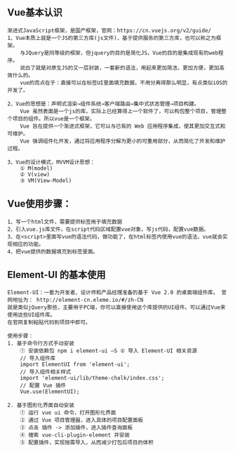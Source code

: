 
## Vue基本认识
    渐进式JavaScript框架，是国产框架，官网：https://cn.vuejs.org/v2/guide/
    1、Vue本质上就是一个JS的第三方库(js文件)，基于提供服务的第三方库，也可以称之为框架。
        与JQuery是同等级的框架，但jquery的目的是简化JS，Vue的目的是集成现有的web程序。
        说白了就是对原生JS的又一层封装，一套新的语法，用起来更加简洁，更加方便，更加高效什么的。
        vue的亮点在于：直接可以在标签UI里面填充数据，不用分离得那么明显，有点类似iOS的开发了。

    2、Vue的思想是：声明式渲染→组件系统→客户端路由→集中式状态管理→项目构建。
        Vue 虽然表面是一个js的库，实际上已经算得上一个软件了，可以构包整个项目，管理整个项目的组件。所以vue是一个框架。
        Vue 旨在提供一个渐进式框架，它可以与已有的 Web 应用程序集成，使其更加交互式和可维护。
        Vue 强调组件化开发，通过将应用程序分解为更小的可重用部分，从而简化了开发和维护过程。

    3、Vue的设计模式，MVVM设计思想：
        ① M(model)
        ② V(view)
        ③ VM(View-Model)

## Vue使用步骤：
    1、写一个html文件，需要提供标签用于填充数据
    2、引入vue.js库文件，在script代码区域配置vue对象，写js代码，配置vue数据。
    3、在<script>里面写vue的语法代码，做功能了，在html标签内使用vue的语法，vue就会实现相应的功能。
    4、把vue提供的数据填充到标签里面。


##  Element-UI 的基本使用
    Element-UI：一套为开发者、设计师和产品经理准备的基于 Vue 2.0 的桌面端组件库。 官网地址为： http://element-cn.eleme.io/#/zh-CN
    就是类似jQuery那些，主要用于PC端，你可以直接使用这个库提供的UI组件。可以通过Vue来使用这些UI组件库。
    在官网复制粘贴代码到项目中即可。

    使用步骤：
    1. 基于命令行方式手动安装
        ① 安装依赖包 npm i element-ui –S ② 导入 Element-UI 相关资源
        // 导入组件库
        import ElementUI from 'element-ui';
        // 导入组件相关样式
        import 'element-ui/lib/theme-chalk/index.css';
        // 配置 Vue 插件
        Vue.use(ElementUI);
    
    2. 基于图形化界面自动安装
        ① 运行 vue ui 命令，打开图形化界面
        ② 通过 Vue 项目管理器，进入具体的项目配置面板
        ③ 点击 插件 -> 添加插件，进入插件查询面板
        ④ 搜索 vue-cli-plugin-element 并安装
        ⑤ 配置插件，实现按需导入，从而减少打包后项目的体积